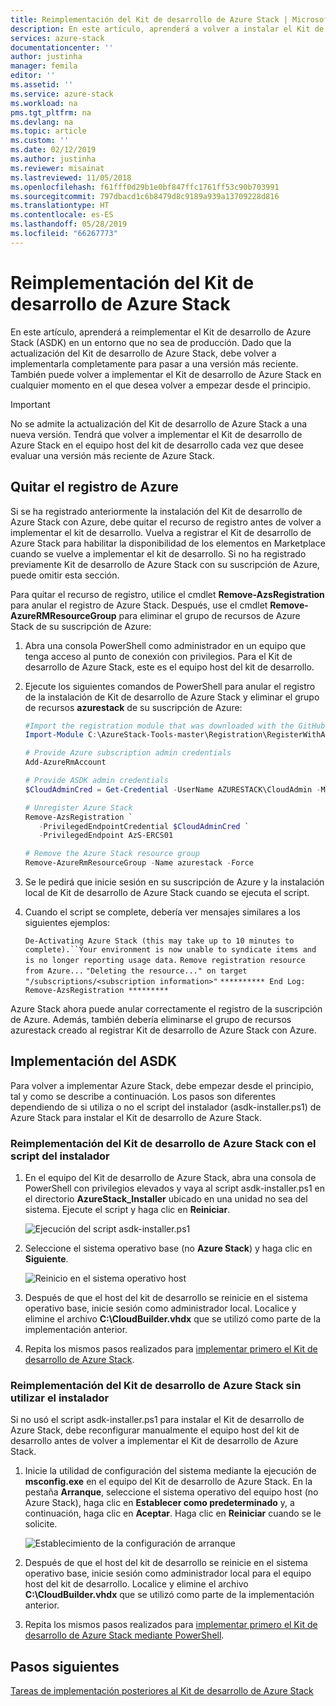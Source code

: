 ```yaml
---
title: Reimplementación del Kit de desarrollo de Azure Stack | Microsoft Docs
description: En este artículo, aprenderá a volver a instalar el Kit de desarrollo de Azure Stack.
services: azure-stack
documentationcenter: ''
author: justinha
manager: femila
editor: ''
ms.assetid: ''
ms.service: azure-stack
ms.workload: na
pms.tgt_pltfrm: na
ms.devlang: na
ms.topic: article
ms.custom: ''
ms.date: 02/12/2019
ms.author: justinha
ms.reviewer: misainat
ms.lastreviewed: 11/05/2018
ms.openlocfilehash: f61fff0d29b1e0bf847ffc1761ff53c90b703991
ms.sourcegitcommit: 797dbacd1c6b8479d8c9189a939a13709228d816
ms.translationtype: HT
ms.contentlocale: es-ES
ms.lasthandoff: 05/28/2019
ms.locfileid: "66267773"
---
```

# <a name="redeploy-the-asdk"></a>Reimplementación del Kit de desarrollo de Azure Stack
En este artículo, aprenderá a reimplementar el Kit de desarrollo de Azure Stack (ASDK) en un entorno que no sea de producción. Dado que la actualización del Kit de desarrollo de Azure Stack, debe volver a implementarla completamente para pasar a una versión más reciente. También puede volver a implementar el Kit de desarrollo de Azure Stack en cualquier momento en el que desea volver a empezar desde el principio.

> [!IMPORTANT]
> No se admite la actualización del Kit de desarrollo de Azure Stack a una nueva versión. Tendrá que volver a implementar el Kit de desarrollo de Azure Stack en el equipo host del kit de desarrollo cada vez que desee evaluar una versión más reciente de Azure Stack.

## <a name="remove-azure-registration"></a>Quitar el registro de Azure 
Si se ha registrado anteriormente la instalación del Kit de desarrollo de Azure Stack con Azure, debe quitar el recurso de registro antes de volver a implementar el kit de desarrollo. Vuelva a registrar el Kit de desarrollo de Azure Stack para habilitar la disponibilidad de los elementos en Marketplace cuando se vuelve a implementar el kit de desarrollo. Si no ha registrado previamente Kit de desarrollo de Azure Stack con su suscripción de Azure, puede omitir esta sección.

Para quitar el recurso de registro, utilice el cmdlet **Remove-AzsRegistration** para anular el registro de Azure Stack. Después, use el cmdlet **Remove-AzureRMResourceGroup** para eliminar el grupo de recursos de Azure Stack de su suscripción de Azure:

1. Abra una consola PowerShell como administrador en un equipo que tenga acceso al punto de conexión con privilegios. Para el Kit de desarrollo de Azure Stack, este es el equipo host del kit de desarrollo.

2. Ejecute los siguientes comandos de PowerShell para anular el registro de la instalación de Kit de desarrollo de Azure Stack y eliminar el grupo de recursos **azurestack** de su suscripción de Azure:

   ```powershell    
   #Import the registration module that was downloaded with the GitHub tools
   Import-Module C:\AzureStack-Tools-master\Registration\RegisterWithAzure.psm1

   # Provide Azure subscription admin credentials
   Add-AzureRmAccount

   # Provide ASDK admin credentials
   $CloudAdminCred = Get-Credential -UserName AZURESTACK\CloudAdmin -Message "Enter the cloud domain credentials to access the privileged endpoint"

   # Unregister Azure Stack
   Remove-AzsRegistration `
      -PrivilegedEndpointCredential $CloudAdminCred `
      -PrivilegedEndpoint AzS-ERCS01

   # Remove the Azure Stack resource group
   Remove-AzureRmResourceGroup -Name azurestack -Force
   ```

3. Se le pedirá que inicie sesión en su suscripción de Azure y la instalación local de Kit de desarrollo de Azure Stack cuando se ejecuta el script.
4. Cuando el script se complete, debería ver mensajes similares a los siguientes ejemplos:

    `De-Activating Azure Stack (this may take up to 10 minutes to complete).``Your environment is now unable to syndicate items and is no longer reporting usage data.`
    `Remove registration resource from Azure...`
    `"Deleting the resource..." on target "/subscriptions/<subscription information>"`
    `********** End Log: Remove-AzsRegistration *********`



Azure Stack ahora puede anular correctamente el registro de la suscripción de Azure. Además, también debería eliminarse el grupo de recursos azurestack creado al registrar Kit de desarrollo de Azure Stack con Azure.

## <a name="deploy-the-asdk"></a>Implementación del ASDK
Para volver a implementar Azure Stack, debe empezar desde el principio, tal y como se describe a continuación. Los pasos son diferentes dependiendo de si utiliza o no el script del instalador (asdk-installer.ps1) de Azure Stack para instalar el Kit de desarrollo de Azure Stack.

### <a name="redeploy-the-asdk-using-the-installer-script"></a>Reimplementación del Kit de desarrollo de Azure Stack con el script del instalador
1. En el equipo del Kit de desarrollo de Azure Stack, abra una consola de PowerShell con privilegios elevados y vaya al script asdk-installer.ps1 en el directorio **AzureStack_Installer** ubicado en una unidad no sea del sistema. Ejecute el script y haga clic en **Reiniciar**.

   ![Ejecución del script asdk-installer.ps1](media/asdk-redeploy/1.png)

2. Seleccione el sistema operativo base (no **Azure Stack**) y haga clic en **Siguiente**.

   ![Reinicio en el sistema operativo host](media/asdk-redeploy/2.png)

3. Después de que el host del kit de desarrollo se reinicie en el sistema operativo base, inicie sesión como administrador local. Localice y elimine el archivo **C:\CloudBuilder.vhdx** que se utilizó como parte de la implementación anterior. 

4. Repita los mismos pasos realizados para [implementar primero el Kit de desarrollo de Azure Stack](asdk-install.md).

### <a name="redeploy-the-asdk-without-using-the-installer"></a>Reimplementación del Kit de desarrollo de Azure Stack sin utilizar el instalador
Si no usó el script asdk-installer.ps1 para instalar el Kit de desarrollo de Azure Stack, debe reconfigurar manualmente el equipo host del kit de desarrollo antes de volver a implementar el Kit de desarrollo de Azure Stack.

1. Inicie la utilidad de configuración del sistema mediante la ejecución de **msconfig.exe** en el equipo del Kit de desarrollo de Azure Stack. En la pestaña **Arranque**, seleccione el sistema operativo del equipo host (no Azure Stack), haga clic en **Establecer como predeterminado** y, a continuación, haga clic en **Aceptar**. Haga clic en **Reiniciar** cuando se le solicite.

      ![Establecimiento de la configuración de arranque](media/asdk-redeploy/4.png)

2. Después de que el host del kit de desarrollo se reinicie en el sistema operativo base, inicie sesión como administrador local para el equipo host del kit de desarrollo. Localice y elimine el archivo **C:\CloudBuilder.vhdx** que se utilizó como parte de la implementación anterior. 

3. Repita los mismos pasos realizados para [implementar primero el Kit de desarrollo de Azure Stack mediante PowerShell](asdk-deploy-powershell.md).


## <a name="next-steps"></a>Pasos siguientes
[Tareas de implementación posteriores al Kit de desarrollo de Azure Stack](asdk-post-deploy.md)




